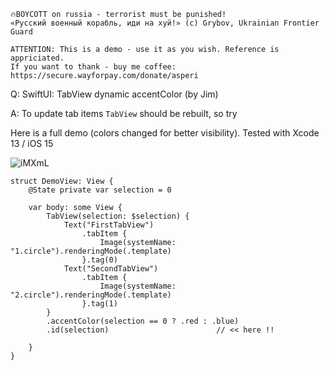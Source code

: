 ```
🔥BOYCOTT on russia - terrorist must be punished!
«Русский военный корабль, иди на хуй!» (c) Grybov, Ukrainian Frontier Guard

ATTENTION: This is a demo - use it as you wish. Reference is appriciated.
If you want to thank - buy me coffee: https://secure.wayforpay.com/donate/asperi
```

Q: SwiftUI: TabView dynamic accentColor (by Jim)

A: To update tab items `TabView` should be rebuilt, so try


Here is a full demo (colors changed for better visibility). Tested with Xcode 13 / iOS 15

![iMXmL](https://user-images.githubusercontent.com/62171579/177005121-6ba3ce79-9951-43c8-9089-6a9aa21445d6.gif)

```
struct DemoView: View {
	@State private var selection = 0

	var body: some View {
		TabView(selection: $selection) {
			Text("FirstTabView")
				.tabItem {
					Image(systemName: "1.circle").renderingMode(.template)
				}.tag(0)
			Text("SecondTabView")
				.tabItem {
					Image(systemName: "2.circle").renderingMode(.template)
				}.tag(1)
		}
		.accentColor(selection == 0 ? .red : .blue)
		.id(selection)                        // << here !!

	}
}
```
